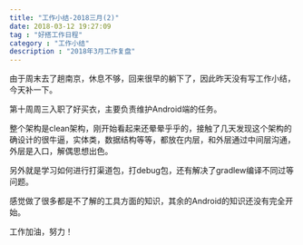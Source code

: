 ```yaml
---
title: "工作小结-2018三月(2)"
date: 2018-03-12 19:27:09
tag : "好搭工作日程"
category : "工作小结"
description : "2018年3月工作复盘"
---
```


由于周末去了趟南京，休息不够，回来很早的躺下了，因此昨天没有写工作小结，今天补一下。

第十周周三入职了好买衣，主要负责维护Android端的任务。

整个架构是clean架构，刚开始看起来还晕晕乎乎的，接触了几天发现这个架构的确设计的很牛逼，实体类，数据结构等等，都放在内层，和外层通过中间层沟通，外层是入口，解偶思想出色。

另外就是学习如何进行打渠道包，打debug包，还有解决了gradlew编译不同过等问题。

感觉做了很多都是不了解的工具方面的知识，其余的Android的知识还没有完全开始。

工作加油，努力！

